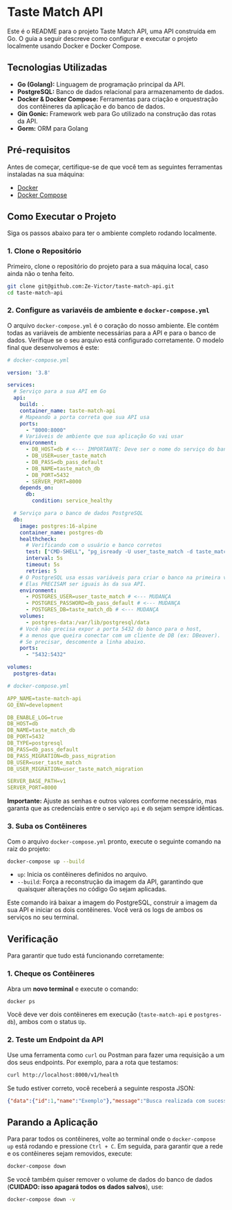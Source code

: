 # Taste Match API

Este é o README para o projeto Taste Match API, uma API construída em Go. O guia a seguir descreve como configurar e executar o projeto localmente usando Docker e Docker Compose.

## Tecnologias Utilizadas

  * **Go (Golang):** Linguagem de programação principal da API.
  * **PostgreSQL:** Banco de dados relacional para armazenamento de dados.
  * **Docker & Docker Compose:** Ferramentas para criação e orquestração dos contêineres da aplicação e do banco de dados.
  * **Gin Gonic:** Framework web para Go utilizado na construção das rotas da API.
  * **Gorm:** ORM para Golang

## Pré-requisitos

Antes de começar, certifique-se de que você tem as seguintes ferramentas instaladas na sua máquina:

  * [Docker](https://docs.docker.com/get-docker/)
  * [Docker Compose](https://docs.docker.com/compose/install/)

## Como Executar o Projeto

Siga os passos abaixo para ter o ambiente completo rodando localmente.

### 1\. Clone o Repositório

Primeiro, clone o repositório do projeto para a sua máquina local, caso ainda não o tenha feito.

```bash
git clone git@github.com:Ze-Victor/taste-match-api.git
cd taste-match-api
```

### 2\. Configure as variavéis de ambiente e `docker-compose.yml`

O arquivo `docker-compose.yml` é o coração do nosso ambiente. Ele contém todas as variáveis de ambiente necessárias para a API e para o banco de dados. Verifique se o seu arquivo está configurado corretamente. O modelo final que desenvolvemos é este:

```yaml
# docker-compose.yml

version: '3.8'

services:
  # Serviço para a sua API em Go
  api:
    build: .
    container_name: taste-match-api
    # Mapeando a porta correta que sua API usa
    ports:
      - "8000:8000"
    # Variáveis de ambiente que sua aplicação Go vai usar
    environment:
      - DB_HOST=db # <--- IMPORTANTE: Deve ser o nome do serviço do banco
      - DB_USER=user_taste_match
      - DB_PASS=db_pass_default
      - DB_NAME=taste_match_db
      - DB_PORT=5432
      - SERVER_PORT=8000
    depends_on:
      db:
        condition: service_healthy

  # Serviço para o banco de dados PostgreSQL
  db:
    image: postgres:16-alpine
    container_name: postgres-db
    healthcheck:
      # Verificando com o usuário e banco corretos
      test: ["CMD-SHELL", "pg_isready -U user_taste_match -d taste_match_db"] # <--- MUDANÇA
      interval: 5s
      timeout: 5s
      retries: 5
    # O PostgreSQL usa essas variáveis para criar o banco na primeira vez.
    # Elas PRECISAM ser iguais às da sua API.
    environment:
      - POSTGRES_USER=user_taste_match # <--- MUDANÇA
      - POSTGRES_PASSWORD=db_pass_default # <--- MUDANÇA
      - POSTGRES_DB=taste_match_db # <--- MUDANÇA
    volumes:
      - postgres-data:/var/lib/postgresql/data
    # Você não precisa expor a porta 5432 do banco para o host,
    # a menos que queira conectar com um cliente de DB (ex: DBeaver).
    # Se precisar, descomente a linha abaixo.
    ports:
      - "5432:5432"

volumes:
  postgres-data:
```

```yaml
# docker-compose.yml

APP_NAME=taste-match-api
GO_ENV=development

DB_ENABLE_LOG=true
DB_HOST=db
DB_NAME=taste_match_db
DB_PORT=5432
DB_TYPE=postgresql
DB_PASS=db_pass_default
DB_PASS_MIGRATION=db_pass_migration
DB_USER=user_taste_match
DB_USER_MIGRATION=user_taste_match_migration

SERVER_BASE_PATH=v1
SERVER_PORT=8000
```

**Importante:** Ajuste as senhas e outros valores conforme necessário, mas garanta que as credenciais entre o serviço `api` e `db` sejam sempre idênticas.

### 3\. Suba os Contêineres

Com o arquivo `docker-compose.yml` pronto, execute o seguinte comando na raiz do projeto:

```bash
docker-compose up --build
```

  * `up`: Inicia os contêineres definidos no arquivo.
  * `--build`: Força a reconstrução da imagem da API, garantindo que quaisquer alterações no código Go sejam aplicadas.

Este comando irá baixar a imagem do PostgreSQL, construir a imagem da sua API e iniciar os dois contêineres. Você verá os logs de ambos os serviços no seu terminal.

## Verificação

Para garantir que tudo está funcionando corretamente:

### 1\. Cheque os Contêineres

Abra um **novo terminal** e execute o comando:

```bash
docker ps
```

Você deve ver dois contêineres em execução (`taste-match-api` e `postgres-db`), ambos com o status `Up`.

### 2\. Teste um Endpoint da API

Use uma ferramenta como `curl` ou Postman para fazer uma requisição a um dos seus endpoints. Por exemplo, para a rota que testamos:

```bash
curl http://localhost:8000/v1/health
```

Se tudo estiver correto, você receberá a seguinte resposta JSON:

```json
{"data":{"id":1,"name":"Exemplo"},"message":"Busca realizada com sucesso!"}
```

## Parando a Aplicação

Para parar todos os contêineres, volte ao terminal onde o `docker-compose up` está rodando e pressione `Ctrl + C`. Em seguida, para garantir que a rede e os contêineres sejam removidos, execute:

```bash
docker-compose down
```

Se você também quiser remover o volume de dados do banco de dados (**CUIDADO: isso apagará todos os dados salvos**), use:

```bash
docker-compose down -v
```


